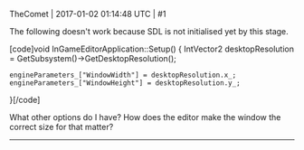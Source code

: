 TheComet | 2017-01-02 01:14:48 UTC | #1

The following doesn't work because SDL is not initialised yet by this stage.

[code]void InGameEditorApplication::Setup()
{
    IntVector2 desktopResolution = GetSubsystem<Graphics>()->GetDesktopResolution();

    engineParameters_["WindowWidth"] = desktopResolution.x_;
    engineParameters_["WindowHeight"] = desktopResolution.y_;
}[/code]

What other options do I have? How does the editor make the window the correct size for that matter?

-------------------------

